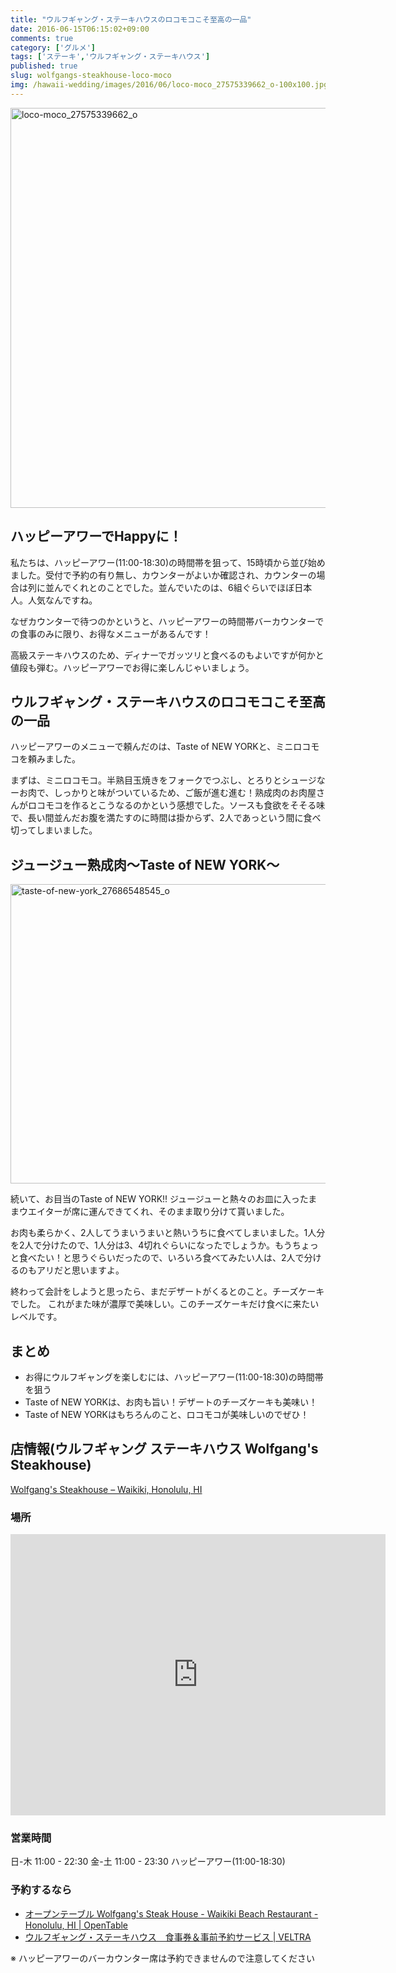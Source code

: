 ```yaml
---
title: "ウルフギャング・ステーキハウスのロコモコこそ至高の一品"
date: 2016-06-15T06:15:02+09:00
comments: true
category: ['グルメ']
tags: ['ステーキ','ウルフギャング・ステーキハウス']
published: true
slug: wolfgangs-steakhouse-loco-moco
img: /hawaii-wedding/images/2016/06/loco-moco_27575339662_o-100x100.jpg
---
```


<img src="/hawaii-wedding/images/2016/06/loco-moco_27575339662_o-1024x1024.jpg" alt="loco-moco_27575339662_o" width="640" height="640" class="aligncenter size-large wp-image-84" />

## ハッピーアワーでHappyに！

私たちは、ハッピーアワー(11:00-18:30)の時間帯を狙って、15時頃から並び始めました。受付で予約の有り無し、カウンターがよいか確認され、カウンターの場合は列に並んでくれとのことでした。並んでいたのは、6組ぐらいでほぼ日本人。人気なんですね。

なぜカウンターで待つのかというと、ハッピーアワーの時間帯バーカウンターでの食事のみに限り、お得なメニューがあるんです！

高級ステーキハウスのため、ディナーでガッツリと食べるのもよいですが何かと値段も弾む。ハッピーアワーでお得に楽しんじゃいましょう。

## ウルフギャング・ステーキハウスのロコモコこそ至高の一品

ハッピーアワーのメニューで頼んだのは、Taste of NEW YORKと、ミニロコモコを頼みました。

まずは、ミニロコモコ。半熟目玉焼きをフォークでつぶし、とろりとシュージなーお肉で、しっかりと味がついているため、ご飯が進む進む！熟成肉のお肉屋さんがロコモコを作るとこうなるのかという感想でした。ソースも食欲をそそる味で、長い間並んだお腹を満たすのに時間は掛からず、2人であっという間に食べ切ってしまいました。

## ジュージュー熟成肉〜Taste of NEW YORK〜

<img src="/hawaii-wedding/images/2016/06/taste-of-new-york_27686548545_o-1024x767.jpg" alt="taste-of-new-york_27686548545_o" width="640" height="479" class="aligncenter size-large wp-image-87" />

続いて、お目当のTaste of NEW YORK!!
ジュージューと熱々のお皿に入ったままウエイターが席に運んできてくれ、そのまま取り分けて貰いました。

お肉も柔らかく、2人してうまいうまいと熱いうちに食べてしまいました。1人分を2人で分けたので、1人分は3、4切れぐらいになったでしょうか。もうちょっと食べたい！と思うぐらいだったので、いろいろ食べてみたい人は、2人で分けるのもアリだと思いますよ。

終わって会計をしようと思ったら、まだデザートがくるとのこと。チーズケーキでした。
これがまた味が濃厚で美味しい。このチーズケーキだけ食べに来たいレベルです。

## まとめ

- お得にウルフギャングを楽しむには、ハッピーアワー(11:00-18:30)の時間帯を狙う
- Taste of NEW YORKは、お肉も旨い！デザートのチーズケーキも美味い！
- Taste of NEW YORKはもちろんのこと、ロコモコが美味しいのでぜひ！

## 店情報(ウルフギャング ステーキハウス Wolfgang's Steakhouse)

[Wolfgang's Steakhouse – Waikiki, Honolulu, HI](http://wolfgangssteakhouse.net/waikiki/)

### 場所
<iframe src="https://www.google.com/maps/embed?pb=!1m18!1m12!1m3!1d3717.8273827875782!2d-157.83062988501572!3d21.278299385863747!2m3!1f0!2f0!3f0!3m2!1i1024!2i768!4f13.1!3m3!1m2!1s0x7c007275c23a4ca5%3A0x5a95f88658ff44cc!2sWolfgang&#39;s+Steakhouse!5e0!3m2!1sen!2sjp!4v1466293282276" width="600" height="450" frameborder="0" style="border:0" allowfullscreen></iframe>

### 営業時間

日-木 11:00 - 22:30
金-土 11:00 - 23:30
ハッピーアワー(11:00-18:30)

### 予約するなら

- [オープンテーブル Wolfgang's Steak House - Waikiki Beach Restaurant - Honolulu, HI | OpenTable](http://www.opentable.com/wolfgangs-steak-house-waikiki-beach?ref=1068)
- <a href="//ck.jp.ap.valuecommerce.com/servlet/referral?sid=3297538&pid=884174591&vc_url=http%3A%2F%2Fwww.veltra.com%2Fjp%2Fhawaii%2Foahu%2Fa%2F14102%3Fsid%3D1011" target="_blank" rel="nofollow"><img src="//ad.jp.ap.valuecommerce.com/servlet/gifbanner?sid=3297538&pid=884174591" height="1" width="0" border="0">ウルフギャング・ステーキハウス　食事券＆事前予約サービス | VELTRA</a>

※ ハッピーアワーのバーカウンター席は予約できませんので注意してください
